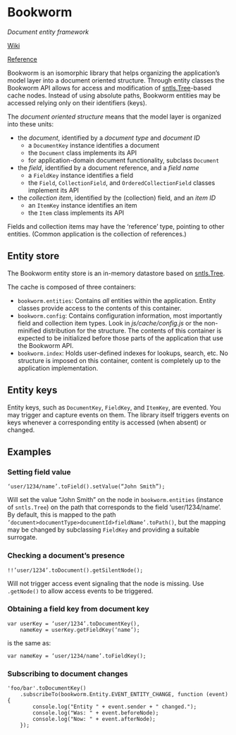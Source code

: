 # Bookworm

*Document entity framework*

[Wiki](https://github.com/danstocker/bookworm/wiki)

[Reference](http://danstocker.github.io/bookworm)

Bookworm is an isomorphic library that helps organizing the application’s model layer into a document oriented structure. Through entity classes the Bookworm API allows for access and modification of [sntls.Tree](https://github.com/danstocker/sntls)-based cache nodes. Instead of using absolute paths, Bookworm entities may be accessed relying only on their identifiers (keys).

The *document oriented structure* means that the model layer is organized into these units:

- the *document*, identified by a *document type* and *document ID*
    - a `DocumentKey` instance identifies a document
    - the `Document` class implements its API
    - for application-domain document functionality, subclass `Document`
- the *field*, identified by a document reference, and a *field name*
    - a `FieldKey` instance identifies a field
    - the `Field`, `CollectionField`, and `OrderedCollectionField` classes implement its API
- the *collection item*, identified by the (collection) field, and an *item ID*
    - an `ItemKey` instance identifies an item
    - the `Item` class implements its API

Fields and collection items may have the ‘reference’ type, pointing to other entities. (Common application is the collection of references.)

## Entity store

The Bookworm entity store is an in-memory datastore based on [sntls.Tree](http://danstocker.github.io/sntls/sntls.Tree.html).

The cache is composed of three containers:

- `bookworm.entities`: Contains *all* entities within the application. Entity classes provide access to the contents of this container.
- `bookworm.config`: Contains configuration information, most importantly field and collection item types. Look in *js/cache/config.js* or the non-minified distribution for the structure. The contents of this container is expected to be initialized before those parts of the application that use the Bookworm API.
- `bookworm.index`: Holds user-defined indexes for lookups, search, etc. No structure is imposed on this container, content is completely up to the application implementation.

## Entity keys

Entity keys, such as `DocumentKey`, `FieldKey`, and `ItemKey`, are evented. You may trigger and capture events on them. The library itself triggers events on keys whenever a corresponding entity is accessed (when absent) or changed.

## Examples

### Setting field value

    ‘user/1234/name’.toField().setValue(“John Smith”);

Will set the value “John Smith” on the node in `bookworm.entities` (instance of `sntls.Tree`) on the path that corresponds to the field ‘user/1234/name’. By default, this is mapped to the path `’document>documentType>documentId>fieldName’.toPath()`, but the mapping may be changed by subclassing `FieldKey` and providing a suitable surrogate.

### Checking a document’s presence

    !!’user/1234’.toDocument().getSilentNode();

Will not trigger access event signaling that the node is missing. Use `.getNode()` to allow access events to be triggered.

### Obtaining a field key from document key

    var userKey = ‘user/1234’.toDocumentKey(),
        nameKey = userKey.getFieldKey(‘name’);

is the same as:

    var nameKey = ‘user/1234/name’.toFieldKey();

### Subscribing to document changes

    'foo/bar'.toDocumentKey()
        .subscribeTo(bookworm.Entity.EVENT_ENTITY_CHANGE, function (event) {
            console.log("Entity " + event.sender + " changed.");
            console.log("Was: " + event.beforeNode);
            console.log("Now: " + event.afterNode);
        });
